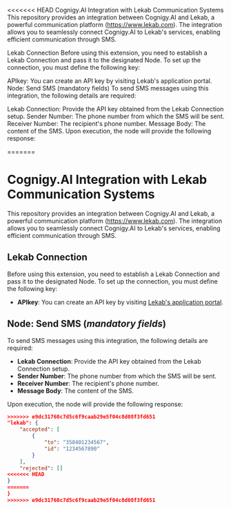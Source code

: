 <<<<<<< HEAD
Cognigy.AI Integration with Lekab Communication Systems
This repository provides an integration between Cognigy.AI and Lekab, a powerful communication platform (https://www.lekab.com). The integration allows you to seamlessly connect Cognigy.AI to Lekab's services, enabling efficient communication through SMS.

Lekab Connection
Before using this extension, you need to establish a Lekab Connection and pass it to the designated Node. To set up the connection, you must define the following key:

APIkey: You can create an API key by visiting Lekab's application portal.
Node: Send SMS (mandatory fields)
To send SMS messages using this integration, the following details are required:

Lekab Connection: Provide the API key obtained from the Lekab Connection setup.
Sender Number: The phone number from which the SMS will be sent.
Receiver Number: The recipient's phone number.
Message Body: The content of the SMS.
Upon execution, the node will provide the following response:

=======
# Cognigy.AI Integration with Lekab Communication Systems

This repository provides an integration between Cognigy.AI and Lekab, a powerful communication platform (https://www.lekab.com). The integration allows you to seamlessly connect Cognigy.AI to Lekab's services, enabling efficient communication through SMS.

## Lekab Connection

Before using this extension, you need to establish a Lekab Connection and pass it to the designated Node. To set up the connection, you must define the following key:

- **APIkey**: You can create an API key by visiting [Lekab's application portal](https://app.lekab.com).

## Node: Send SMS (*mandatory fields*)

To send SMS messages using this integration, the following details are required:

- **Lekab Connection**: Provide the API key obtained from the Lekab Connection setup.
- **Sender Number**: The phone number from which the SMS will be sent.
- **Receiver Number**: The recipient's phone number.
- **Message Body**: The content of the SMS.

Upon execution, the node will provide the following response:

```json
>>>>>>> e9dc31760c7d5c6f9caab29e5f04c8d08f3fd651
"lekab": {
    "accepted": [
        {
            "to": "358401234567",
            "id": "1234567890"
        }
    ],
    "rejected": []
<<<<<<< HEAD
}
=======
}
>>>>>>> e9dc31760c7d5c6f9caab29e5f04c8d08f3fd651
